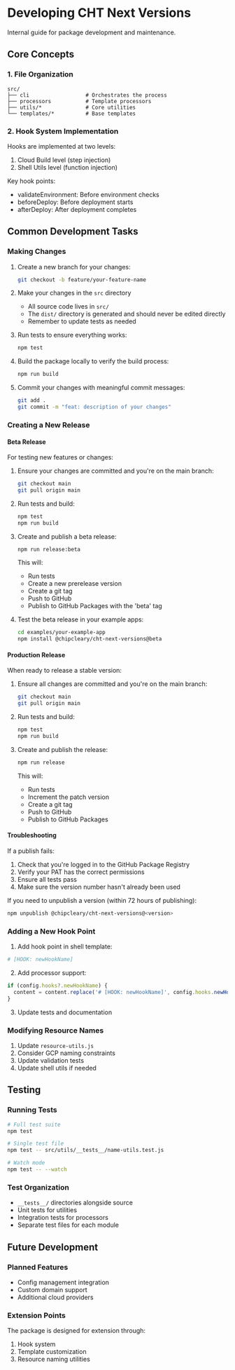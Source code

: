 # Developing CHT Next Versions

Internal guide for package development and maintenance.

## Core Concepts

### 1. File Organization

```
src/
├── cli                  # Orchestrates the process
├── processors           # Template processors
├── utils/*              # Core utilities
└── templates/*          # Base templates
```

### 2. Hook System Implementation

Hooks are implemented at two levels:

1. Cloud Build level (step injection)
2. Shell Utils level (function injection)

Key hook points:

- validateEnvironment: Before environment checks
- beforeDeploy: Before deployment starts
- afterDeploy: After deployment completes

## Common Development Tasks

### Making Changes

1. Create a new branch for your changes:

   ```bash
   git checkout -b feature/your-feature-name
   ```

2. Make your changes in the `src` directory

   - All source code lives in `src/`
   - The `dist/` directory is generated and should never be edited directly
   - Remember to update tests as needed

3. Run tests to ensure everything works:

   ```bash
   npm test
   ```

4. Build the package locally to verify the build process:

   ```bash
   npm run build
   ```

5. Commit your changes with meaningful commit messages:
   ```bash
   git add .
   git commit -m "feat: description of your changes"
   ```

### Creating a New Release

#### Beta Release

For testing new features or changes:

1. Ensure your changes are committed and you're on the main branch:

   ```bash
   git checkout main
   git pull origin main
   ```

2. Run tests and build:

   ```bash
   npm test
   npm run build
   ```

3. Create and publish a beta release:

   ```bash
   npm run release:beta
   ```

   This will:

   - Run tests
   - Create a new prerelease version
   - Create a git tag
   - Push to GitHub
   - Publish to GitHub Packages with the 'beta' tag

4. Test the beta release in your example apps:
   ```bash
   cd examples/your-example-app
   npm install @chipcleary/cht-next-versions@beta
   ```

#### Production Release

When ready to release a stable version:

1. Ensure all changes are committed and you're on the main branch:

   ```bash
   git checkout main
   git pull origin main
   ```

2. Run tests and build:

   ```bash
   npm test
   npm run build
   ```

3. Create and publish the release:
   ```bash
   npm run release
   ```
   This will:
   - Run tests
   - Increment the patch version
   - Create a git tag
   - Push to GitHub
   - Publish to GitHub Packages

#### Troubleshooting

If a publish fails:

1. Check that you're logged in to the GitHub Package Registry
2. Verify your PAT has the correct permissions
3. Ensure all tests pass
4. Make sure the version number hasn't already been used

If you need to unpublish a version (within 72 hours of publishing):

```bash
npm unpublish @chipcleary/cht-next-versions@<version>
```

### Adding a New Hook Point

1. Add hook point in shell template:

```bash
# [HOOK: newHookName]
```

2. Add processor support:

```javascript
if (config.hooks?.newHookName) {
  content = content.replace('# [HOOK: newHookName]', config.hooks.newHookName());
}
```

3. Update tests and documentation

### Modifying Resource Names

1. Update `resource-utils.js`
2. Consider GCP naming constraints
3. Update validation tests
4. Update shell utils if needed

## Testing

### Running Tests

```bash
# Full test suite
npm test

# Single test file
npm test -- src/utils/__tests__/name-utils.test.js

# Watch mode
npm test -- --watch
```

### Test Organization

- `__tests__/` directories alongside source
- Unit tests for utilities
- Integration tests for processors
- Separate test files for each module

## Future Development

### Planned Features

- Config management integration
- Custom domain support
- Additional cloud providers

### Extension Points

The package is designed for extension through:

1. Hook system
2. Template customization
3. Resource naming utilities
